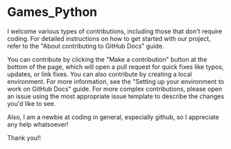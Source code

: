 # Games_Python

I welcome various types of contributions, including those that don't require coding. For detailed instructions on how to get started with our project, refer to the "About contributing to GitHub Docs" guide.

You can contribute by clicking the "Make a contribution" button at the bottom of the page, which will open a pull request for quick fixes like typos, updates, or link fixes.
You can also contribute by creating a local environment. For more information, see the "Setting up your environment to work on GitHub Docs" guide.
For more complex contributions, please open an issue using the most appropriate issue template to describe the changes you'd like to see.

Also, I am a newbie at coding in general, especially github, so I appreciate any help whatsoever!

Thank you!!
